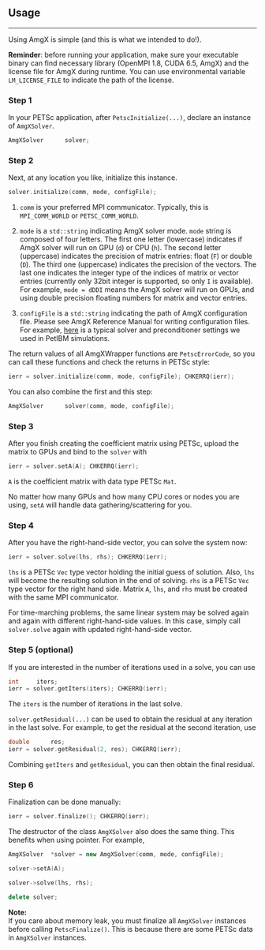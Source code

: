 ## Usage
---------

Using AmgX is simple (and this is what we intended to do!).

**Reminder**: before running your application, make sure your executable binary
can find necessary library (OpenMPI 1.8, CUDA 6.5, AmgX) and the license file 
for AmgX during runtime. You can use environmental variable `LM_LICENSE_FILE`
to indicate the path of the license.

### Step 1

In your PETSc 
application, after `PetscInitialize(...)`, declare an instance of `AmgXSolver`.

```c++
AmgXSolver      solver;
```

### Step 2

Next, at any location you like, initialize this instance.

```c++
solver.initialize(comm, mode, configFile);
```

1. `comm` is your preferred MPI communicator. Typically, this is `MPI_COMM_WORLD`
or `PETSC_COMM_WORLD`.

2. `mode` is a `std::string` indicating AmgX solver mode. `mode` string is 
composed of four letters. The first one letter (lowercase) indicates if AmgX
solver will run on GPU (`d`) or CPU (`h`). The second letter (uppercase) indicates
the precision of matrix entries: float (`F`) or double (`D`). The third one
(uppercase) indicates the precision of the vectors. The last one indicates the
integer type of the indices of matrix or vector entries (currently only 32bit
integer is supported, so only `I` is available). For example, `mode = dDDI` means
the AmgX solver will run on GPUs, and using double precision floating numbers 
for matrix and vector entries.

3. `configFile` is a `std::string` indicating the path of AmgX configuration file. 
Please see AmgX Reference Manual for writing configuration files. For example, 
[here](../example/Poisson/configs/AmgX_SolverOptions_Classical.info) 
is a typical solver and preconditioner settings we used in PetIBM simulations.

The return values of all AmgXWrapper functions are `PetscErrorCode`, so you can
call these functions and check the returns in PETSc style:

```c++
ierr = solver.initialize(comm, mode, configFile); CHKERRQ(ierr);
```

You can also combine the first and this step:

```c++
AmgXSolver      solver(comm, mode, configFile);
```

### Step 3

After you finish creating the coefficient matrix using PETSc, upload the 
matrix to GPUs and bind to the `solver` with

```c++
ierr = solver.setA(A); CHKERRQ(ierr);
```

`A` is the coefficient matrix with data type PETSc `Mat`.

No matter how many GPUs and how many CPU cores or nodes you are using, `setA` 
will handle data gathering/scattering for you.

### Step 4

After you have the right-hand-side vector, you can solve the system now:

```c++
ierr = solver.solve(lhs, rhs); CHKERRQ(ierr);
```

`lhs` is a PETSc `Vec` type vector holding the initial guess of solution. Also,
`lhs` will become the resulting solution in the end of solving. `rhs` is a
PETSc `Vec` type vector for the right hand side. Matrix `A`, `lhs`, and `rhs` 
must be created with the same MPI communicator.

For time-marching problems, the same linear system may be solved again and again
with different right-hand-side values. In this case, simply call `solver.solve`
again with updated right-hand-side vector.

### Step 5 (optional)

If you are interested in the number of iterations used in a solve, you can use

```c++
int     iters;
ierr = solver.getIters(iters); CHKERRQ(ierr);
```

The `iters` is the number of iterations in the last solve.

`solver.getResidual(...)` can be used to obtain the residual at any iteration
in the last solve. For example, to get the residual at the second iteration,
use

```c++
double      res;
ierr = solver.getResidual(2, res); CHKERRQ(ierr);
```

Combining `getIters` and `getResidual`, you can then obtain the final residual.

### Step 6

Finalization can be done manually:

```c++
ierr = solver.finalize(); CHKERRQ(ierr);
```

The destructor of the class `AmgXSolver` also does the same thing. This benefits
when using pointer. For example,

```c++
AmgXSolver  *solver = new AmgXSolver(comm, mode, configFile);

solver->setA(A);

solver->solve(lhs, rhs);

delete solver;
```

**Note:**  
If you care about memory leak, you must finalize all `AmgXSolver` instances
before calling `PetscFinalize()`. This is because there are some PETSc data
in `AmgXSolver` instances.
